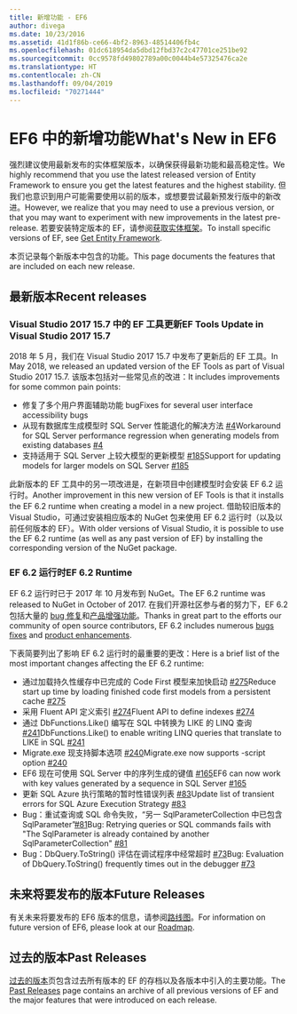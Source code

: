 ```yaml
---
title: 新增功能 - EF6
author: divega
ms.date: 10/23/2016
ms.assetid: 41d1f86b-ce66-4bf2-8963-48514406fb4c
ms.openlocfilehash: 01dc618954da5dbd12fbd37c2c47701ce251be92
ms.sourcegitcommit: 0cc9578fd49802789a00c0044b4e57325476ca2e
ms.translationtype: HT
ms.contentlocale: zh-CN
ms.lasthandoff: 09/04/2019
ms.locfileid: "70271444"
---
```

# <a name="whats-new-in-ef6"></a><span data-ttu-id="3d0a0-102">EF6 中的新增功能</span><span class="sxs-lookup"><span data-stu-id="3d0a0-102">What's New in EF6</span></span>

<span data-ttu-id="3d0a0-103">强烈建议使用最新发布的实体框架版本，以确保获得最新功能和最高稳定性。</span><span class="sxs-lookup"><span data-stu-id="3d0a0-103">We highly recommend that you use the latest released version of Entity Framework to ensure you get the latest features and the highest stability.</span></span>
<span data-ttu-id="3d0a0-104">但我们也意识到用户可能需要使用以前的版本，或想要尝试最新预发行版中的新改进。</span><span class="sxs-lookup"><span data-stu-id="3d0a0-104">However, we realize that you may need to use a previous version, or that you may want to experiment with new improvements in the latest pre-release.</span></span>
<span data-ttu-id="3d0a0-105">若要安装特定版本的 EF，请参阅[获取实体框架](~/ef6/fundamentals/install.md)。</span><span class="sxs-lookup"><span data-stu-id="3d0a0-105">To install specific versions of EF, see [Get Entity Framework](~/ef6/fundamentals/install.md).</span></span>

<span data-ttu-id="3d0a0-106">本页记录每个新版本中包含的功能。</span><span class="sxs-lookup"><span data-stu-id="3d0a0-106">This page documents the features that are included on each new release.</span></span>

## <a name="recent-releases"></a><span data-ttu-id="3d0a0-107">最新版本</span><span class="sxs-lookup"><span data-stu-id="3d0a0-107">Recent releases</span></span>

### <a name="ef-tools-update-in-visual-studio-2017-157"></a><span data-ttu-id="3d0a0-108">Visual Studio 2017 15.7 中的 EF 工具更新</span><span class="sxs-lookup"><span data-stu-id="3d0a0-108">EF Tools Update in Visual Studio 2017 15.7</span></span>

<span data-ttu-id="3d0a0-109">2018 年 5 月，我们在 Visual Studio 2017 15.7 中发布了更新后的 EF 工具。</span><span class="sxs-lookup"><span data-stu-id="3d0a0-109">In May 2018, we released an updated version of the EF Tools as part of Visual Studio 2017 15.7.</span></span>
<span data-ttu-id="3d0a0-110">该版本包括对一些常见点的改进：</span><span class="sxs-lookup"><span data-stu-id="3d0a0-110">It includes improvements for some common pain points:</span></span>

- <span data-ttu-id="3d0a0-111">修复了多个用户界面辅助功能 bug</span><span class="sxs-lookup"><span data-stu-id="3d0a0-111">Fixes for several user interface accessibility bugs</span></span>
- <span data-ttu-id="3d0a0-112">从现有数据库生成模型时 SQL Server 性能退化的解决方法 [#4](https://github.com/aspnet/entityframework6/issues/4)</span><span class="sxs-lookup"><span data-stu-id="3d0a0-112">Workaround for SQL Server performance regression when generating models from existing databases [#4](https://github.com/aspnet/entityframework6/issues/4)</span></span>
- <span data-ttu-id="3d0a0-113">支持适用于 SQL Server 上较大模型的更新模型 [#185](https://github.com/aspnet/EntityFramework6/issues/185)</span><span class="sxs-lookup"><span data-stu-id="3d0a0-113">Support for updating models for larger models on SQL Server [#185](https://github.com/aspnet/EntityFramework6/issues/185)</span></span>

<span data-ttu-id="3d0a0-114">此新版本的 EF 工具中的另一项改进是，在新项目中创建模型时会安装 EF 6.2 运行时。</span><span class="sxs-lookup"><span data-stu-id="3d0a0-114">Another improvement in this new version of EF Tools is that it installs the EF 6.2 runtime when creating a model in a new project.</span></span> <span data-ttu-id="3d0a0-115">借助较旧版本的 Visual Studio，可通过安装相应版本的 NuGet 包来使用 EF 6.2 运行时（以及以前任何版本的 EF）。</span><span class="sxs-lookup"><span data-stu-id="3d0a0-115">With older versions of Visual Studio, it is possible to use the EF 6.2 runtime (as well as any past version of EF) by installing the corresponding version of the NuGet package.</span></span>

### <a name="ef-62-runtime"></a><span data-ttu-id="3d0a0-116">EF 6.2 运行时</span><span class="sxs-lookup"><span data-stu-id="3d0a0-116">EF 6.2 Runtime</span></span>

<span data-ttu-id="3d0a0-117">EF 6.2 运行时已于 2017 年 10 月发布到 NuGet。</span><span class="sxs-lookup"><span data-stu-id="3d0a0-117">The EF 6.2 runtime was released to NuGet in October of 2017.</span></span>
<span data-ttu-id="3d0a0-118">在我们开源社区参与者的努力下，EF 6.2 包括大量的 [bug 修复](https://github.com/aspnet/entityframework6/issues?utf8=%E2%9C%93&q=is%3Aissue%20milestone%3A6.2.0%20is%3Aclosed%20label%3Aclosed-fixed%20-label%3Aarea-tools%20label%3Atype-bug)和[产品增强功能](https://github.com/aspnet/entityframework6/issues?utf8=%E2%9C%93&q=is%3Aissue%20milestone%3A6.2.0%20is%3Aclosed%20label%3Aclosed-fixed%20-label%3Aarea-tools%20label%3Atype-enhancement%20)。</span><span class="sxs-lookup"><span data-stu-id="3d0a0-118">Thanks in great part to the efforts our community of open source contributors, EF 6.2 includes numerous [bugs fixes](https://github.com/aspnet/entityframework6/issues?utf8=%E2%9C%93&q=is%3Aissue%20milestone%3A6.2.0%20is%3Aclosed%20label%3Aclosed-fixed%20-label%3Aarea-tools%20label%3Atype-bug) and [product enhancements](https://github.com/aspnet/entityframework6/issues?utf8=%E2%9C%93&q=is%3Aissue%20milestone%3A6.2.0%20is%3Aclosed%20label%3Aclosed-fixed%20-label%3Aarea-tools%20label%3Atype-enhancement%20).</span></span>

<span data-ttu-id="3d0a0-119">下表简要列出了影响 EF 6.2 运行时的最重要的更改：</span><span class="sxs-lookup"><span data-stu-id="3d0a0-119">Here is a brief list of the most important changes affecting the EF 6.2 runtime:</span></span>

- <span data-ttu-id="3d0a0-120">通过加载持久性缓存中已完成的 Code First 模型来加快启动 [#275](https://github.com/aspnet/EntityFramework6/issues/275)</span><span class="sxs-lookup"><span data-stu-id="3d0a0-120">Reduce start up time by loading finished code first models from a persistent cache [#275](https://github.com/aspnet/EntityFramework6/issues/275)</span></span>
- <span data-ttu-id="3d0a0-121">采用 Fluent API 定义索引 [#274](https://github.com/aspnet/EntityFramework6/issues/274)</span><span class="sxs-lookup"><span data-stu-id="3d0a0-121">Fluent API to define indexes [#274](https://github.com/aspnet/EntityFramework6/issues/274)</span></span>
- <span data-ttu-id="3d0a0-122">通过 DbFunctions.Like() 编写在 SQL 中转换为 LIKE 的 LINQ 查询 [#241](https://github.com/aspnet/EntityFramework6/issues/241)</span><span class="sxs-lookup"><span data-stu-id="3d0a0-122">DbFunctions.Like() to enable writing LINQ queries that translate to LIKE in SQL [#241](https://github.com/aspnet/EntityFramework6/issues/241)</span></span>
- <span data-ttu-id="3d0a0-123">Migrate.exe 现支持脚本选项 [#240](https://github.com/aspnet/EntityFramework6/issues/240)</span><span class="sxs-lookup"><span data-stu-id="3d0a0-123">Migrate.exe now supports -script option [#240](https://github.com/aspnet/EntityFramework6/issues/240)</span></span>
- <span data-ttu-id="3d0a0-124">EF6 现在可使用 SQL Server 中的序列生成的键值 [#165](https://github.com/aspnet/EntityFramework6/issues/165)</span><span class="sxs-lookup"><span data-stu-id="3d0a0-124">EF6 can now work with key values generated by a sequence in SQL Server [#165](https://github.com/aspnet/EntityFramework6/issues/165)</span></span>
- <span data-ttu-id="3d0a0-125">更新 SQL Azure 执行策略的暂时性错误列表 [#83](https://github.com/aspnet/EntityFramework6/issues/83)</span><span class="sxs-lookup"><span data-stu-id="3d0a0-125">Update list of transient errors for SQL Azure Execution Strategy [#83](https://github.com/aspnet/EntityFramework6/issues/83)</span></span>
- <span data-ttu-id="3d0a0-126">Bug：重试查询或 SQL 命令失败，“另一 SqlParameterCollection 中已包含 SqlParameter”[#81](https://github.com/aspnet/EntityFramework6/issues/81)</span><span class="sxs-lookup"><span data-stu-id="3d0a0-126">Bug: Retrying queries or SQL commands fails with "The SqlParameter is already contained by another SqlParameterCollection" [#81](https://github.com/aspnet/EntityFramework6/issues/81)</span></span>
- <span data-ttu-id="3d0a0-127">Bug：DbQuery.ToString() 评估在调试程序中经常超时 [#73](https://github.com/aspnet/EntityFramework6/issues/73)</span><span class="sxs-lookup"><span data-stu-id="3d0a0-127">Bug: Evaluation of DbQuery.ToString() frequently times out in the debugger [#73](https://github.com/aspnet/EntityFramework6/issues/73)</span></span>

## <a name="future-releases"></a><span data-ttu-id="3d0a0-128">未来将要发布的版本</span><span class="sxs-lookup"><span data-stu-id="3d0a0-128">Future Releases</span></span>

<span data-ttu-id="3d0a0-129">有关未来将要发布的 EF6 版本的信息，请参阅[路线图](roadmap.md)。</span><span class="sxs-lookup"><span data-stu-id="3d0a0-129">For information on future version of EF6, please look at our [Roadmap](roadmap.md).</span></span>

## <a name="past-releases"></a><span data-ttu-id="3d0a0-130">过去的版本</span><span class="sxs-lookup"><span data-stu-id="3d0a0-130">Past Releases</span></span>

<span data-ttu-id="3d0a0-131">[过去的版本](past-releases.md)页包含过去所有版本的 EF 的存档以及各版本中引入的主要功能。</span><span class="sxs-lookup"><span data-stu-id="3d0a0-131">The [Past Releases](past-releases.md) page contains an archive of all previous versions of EF and the major features that were introduced on each release.</span></span>
